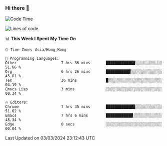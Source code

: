 ### Hi there 👋

<!--
**nicehiro/nicehiro** is a ✨ _special_ ✨ repository because its `README.md` (this file) appears on your GitHub profile.

Here are some ideas to get you started:

- 🔭 I’m currently working on ...
- 🌱 I’m currently learning ...
- 👯 I’m looking to collaborate on ...
- 🤔 I’m looking for help with ...
- 💬 Ask me about ...
- 📫 How to reach me: ...
- 😄 Pronouns: ...
- ⚡ Fun fact: ...
-->

<!--START_SECTION:waka-->
![Code Time](http://img.shields.io/badge/Code%20Time-271%20hrs%209%20mins-blue)

![Lines of code](https://img.shields.io/badge/From%20Hello%20World%20I%27ve%20Written-2.6%20million%20lines%20of%20code-blue)

📊 **This Week I Spent My Time On** 

```text
🕑︎ Time Zone: Asia/Hong_Kong

💬 Programming Languages: 
Other                    7 hrs 36 mins       █████████████░░░░░░░░░░░░   51.66 % 
Org                      6 hrs 26 mins       ███████████░░░░░░░░░░░░░░   43.81 % 
TeX                      36 mins             █░░░░░░░░░░░░░░░░░░░░░░░░   04.19 % 
Emacs Lisp               3 mins              ░░░░░░░░░░░░░░░░░░░░░░░░░   00.34 % 

🔥 Editors: 
Chrome                   7 hrs 35 mins       █████████████░░░░░░░░░░░░   51.62 % 
Emacs                    7 hrs 6 mins        ████████████░░░░░░░░░░░░░   48.34 % 
Edge                     0 secs              ░░░░░░░░░░░░░░░░░░░░░░░░░   00.04 % 
```


 Last Updated on 03/03/2024 23:12:43 UTC
<!--END_SECTION:waka-->
